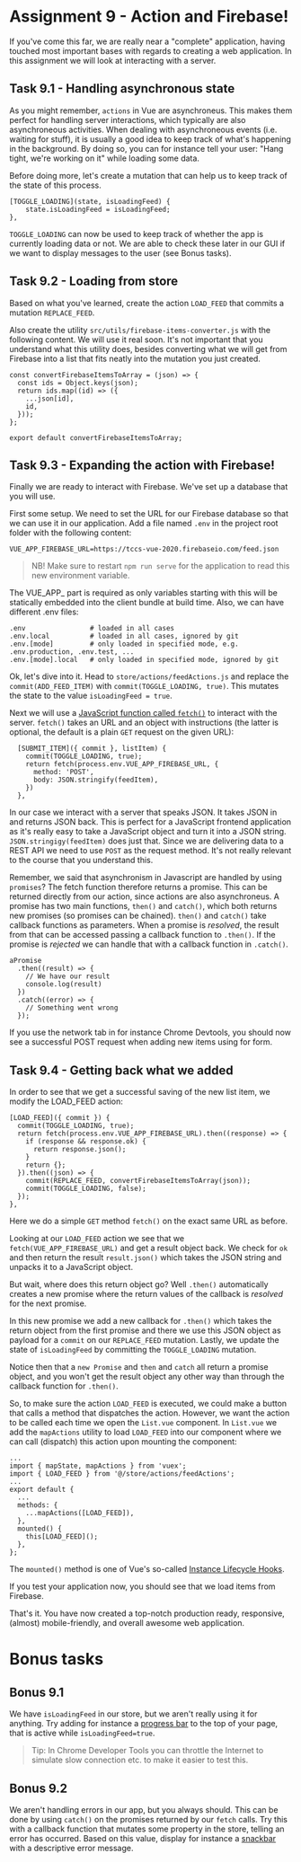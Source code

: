 Assignment 9 - Action and Firebase!
===================================

If you've come this far, we are really near a "complete" application, having touched most important bases with regards to creating a web application. In this assignment we will look at interacting with a server.

Task 9.1 - Handling asynchronous state
--------

As you might remember, `actions` in Vue are asynchroneus. This makes them perfect for handling server interactions, which typically are also asynchroneous activities. When dealing with asynchroneous events (i.e. waiting for stuff), it is usually a good idea to keep track of what's happening in the background. By doing so, you can for instance tell your user: "Hang tight, we're working on it" while loading some data.

Before doing more, let's create a mutation that can help us to keep track of the state of this process.

```
[TOGGLE_LOADING](state, isLoadingFeed) {
    state.isLoadingFeed = isLoadingFeed;
},
```

`TOGGLE_LOADING` can now be used to keep track of whether the app is currently loading data or not. We are able to check these later in our GUI if we want to display messages to the user (see Bonus tasks).


Task 9.2 - Loading from store
--------

Based on what you've learned, create the action `LOAD_FEED` that commits a mutation `REPLACE_FEED`. 

Also create the utility `src/utils/firebase-items-converter.js` with the following content. We will use it real soon. It's not important that you understand what this utility does, besides converting what we will get from Firebase into a list that fits neatly into the mutation you just created.

```
const convertFirebaseItemsToArray = (json) => {
  const ids = Object.keys(json);
  return ids.map((id) => ({
    ...json[id],
    id,
  }));
};

export default convertFirebaseItemsToArray;
```

Task 9.3 - Expanding the action with Firebase!
--------

Finally we are ready to interact with Firebase. We've set up a database  that you will use.

First some setup. We need to set the URL for our Firebase database so that we can use it in our application. Add a file named `.env` in the project root folder with the following content:

```
VUE_APP_FIREBASE_URL=https://tccs-vue-2020.firebaseio.com/feed.json
```

> NB! Make sure to restart `npm run serve` for the application to read this new environment variable.

The VUE_APP_ part is required as only variables starting with this will be statically embedded into the client bundle at build time. Also, we can have different .env files:

```
.env                # loaded in all cases
.env.local          # loaded in all cases, ignored by git
.env.[mode]         # only loaded in specified mode, e.g. .env.production, .env.test, ...
.env.[mode].local   # only loaded in specified mode, ignored by git
```

Ok, let's dive into it. Head to `store/actions/feedActions.js` and replace the `commit(ADD_FEED_ITEM)` with `commit(TOGGLE_LOADING, true)`. This mutates the state to the value `isLoadingFeed = true`.

Next we will use a [JavaScript function called `fetch()`](https://developer.mozilla.org/en-US/docs/Web/API/WindowOrWorkerGlobalScope/fetch) to interact with the server. `fetch()` takes an URL and an object with instructions (the latter is optional, the default is a plain `GET` request on the given URL):

```
  [SUBMIT_ITEM]({ commit }, listItem) {
    commit(TOGGLE_LOADING, true);
    return fetch(process.env.VUE_APP_FIREBASE_URL, {
      method: 'POST',
      body: JSON.stringify(feedItem),
    })
  },
```

In our case we interact with a server that speaks JSON. It takes JSON in and returns JSON back. This is perfect for a JavaScript frontend application as it's really easy to take a JavaScript object and turn it into a JSON string. `JSON.stringigy(feedItem)` does just that. Since we are delivering data to a REST API we need to use `POST` as the request method. It's not really relevant to the course that you understand this.

Remember, we said that asynchronism in Javascript are handled by using `promises`? The fetch function therefore returns a promise. This can be returned directly from our action, since actions are also asynchroneus.
 A promise has two main functions, `then()` and `catch()`, which both returns new promises (so promises can be chained). `then()` and `catch()` take callback functions as parameters. When a promise is *resolved*, the result from that can be accessed passing a callback function to `.then()`.
 If the promise is *rejected* we can handle that with a callback function in `.catch()`.

```
aPromise
  .then((result) => {
    // We have our result
    console.log(result)
  })
  .catch((error) => {
    // Something went wrong
  });
```

If you use the network tab in for instance Chrome Devtools, you should now see a successful POST request when adding new items using for form. 

Task 9.4 - Getting back what we added
--------

In order to see that we get a successful saving of the new list item, we modify the LOAD_FEED action:

```
[LOAD_FEED]({ commit }) {
  commit(TOGGLE_LOADING, true);
  return fetch(process.env.VUE_APP_FIREBASE_URL).then((response) => {
    if (response && response.ok) {
      return response.json();
    }
    return {};
  }).then((json) => {
    commit(REPLACE_FEED, convertFirebaseItemsToArray(json));
    commit(TOGGLE_LOADING, false);
  });
},
```

Here we do a simple `GET` method `fetch()` on the exact same URL as before.

Looking at our `LOAD_FEED` action we see that we `fetch(VUE_APP_FIREBASE_URL)` and get a result object back. We check for `ok` and then return the result `result.json()` which takes the JSON string and unpacks it to a JavaScript object.

But wait, where does this return object go? Well `.then()` automatically creates a new promise where the return values of the callback is *resolved* for the next promise.

In this new promise we add a new callback for `.then()` which takes the return object from the first promise and there we use this JSON object as payload for a `commit` on our `REPLACE_FEED` mutation. Lastly, we update the state of `isLoadingFeed` by committing the `TOGGLE_LOADING` mutation.

Notice then that a `new Promise` and `then` and `catch` all return a promise object, and you won't get the result object any other way than through the callback function for `.then()`.

So, to make sure the action `LOAD_FEED` is executed, we could make a button that calls a method that dispatches the action. However, we want the action to be called each time we open the `List.vue` component. In `List.vue` we add the `mapActions` utility to load `LOAD_FEED` into our component where we can call (dispatch) this action upon mounting the component:

```
...
import { mapState, mapActions } from 'vuex';
import { LOAD_FEED } from '@/store/actions/feedActions';
...
export default {
  ...
  methods: {
    ...mapActions([LOAD_FEED]),
  },
  mounted() {
    this[LOAD_FEED]();
  },
};
```

The `mounted()` method is one of Vue's so-called [Instance Lifecycle Hooks](https://vuejs.org/v2/guide/instance.html#Instance-Lifecycle-Hooks). 

If you test your application now, you should see that we load items from Firebase.

That's it. You have now created a top-notch production ready, responsive, (almost) mobile-friendly, and overall awesome web application.


Bonus tasks
===========

Bonus 9.1
---------

We have `isLoadingFeed` in our store, but we aren't really using it for anything. Try adding for instance a [progress bar](https://vuetifyjs.com/en/components/progress-linear/#progress-linear) to the top of your page, that is active while `isLoadingFeed=true`. 

> Tip: In Chrome Developer Tools you can throttle the Internet to simulate slow connection etc. to make it easier to test this.

Bonus 9.2
---------

We aren't handling errors in our app, but you always should. This can be done by using `catch()` on the promises returned by our `fetch` calls. Try this with a callback function that mutates some property in the store, telling an error has occurred. Based on this value, display for instance a [snackbar](https://vuetifyjs.com/en/components/snackbars/#snackbars) with a descriptive error message.
